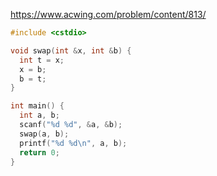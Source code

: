 https://www.acwing.com/problem/content/813/

```c++
#include <cstdio>

void swap(int &x, int &b) {
  int t = x;
  x = b;
  b = t;
}

int main() {
  int a, b;
  scanf("%d %d", &a, &b);
  swap(a, b);
  printf("%d %d\n", a, b);
  return 0;
}
```

